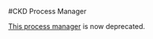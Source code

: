 #CKD Process Manager

[This process manager](https://cvs-hcd.atlassian.net/wiki/spaces/AncillarySvcs/pages/51217733/CKD+Process+Manager) is now deprecated.
